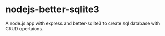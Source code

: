 # nodejs-better-sqlite3
A node.js app with express and better-sqlite3 to create sql database with CRUD opertaions.
